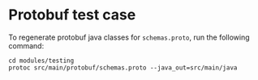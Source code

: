 # Protobuf test case

To regenerate protobuf java classes for `schemas.proto`, run the following command:

```
cd modules/testing
protoc src/main/protobuf/schemas.proto --java_out=src/main/java
```
